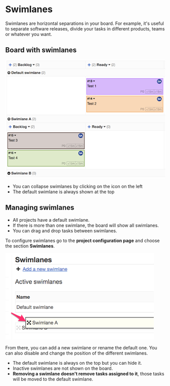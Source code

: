 Swimlanes
=========

Swimlanes are horizontal separations in your board.
For example, it's useful to separate software releases, divide your tasks in different products, teams or whatever you want.

Board with swimlanes
--------------------

![Swimlanes](screenshots/swimlanes.png)

- You can collapse swimlanes by clicking on the icon on the left
- The default swimlane is always shown at the top

Managing swimlanes
------------------

- All projects have a default swimlane.
- If there is more than one swimlane, the board will show all swimlanes.
- You can drag and drop tasks between swimlanes.

To configure swimlanes go to the **project configuration page** and choose the section **Swimlanes**.

![Swimlanes Configuration](screenshots/swimlane-configuration.png)

From there, you can add a new swimlane or rename the default one.
You can also disable and change the position of the different swimlanes.

- The default swimlane is always on the top but you can hide it.
- Inactive swimlanes are not shown on the board.
- **Removing a swimlane doesn't remove tasks assigned to it**, those tasks will be moved to the default swimlane.

